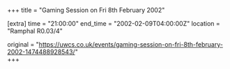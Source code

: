 +++
title = "Gaming Session on Fri 8th February 2002"

[extra]
time = "21:00:00"
end_time = "2002-02-09T04:00:00Z"
location = "Ramphal R0.03/4"

original = "https://uwcs.co.uk/events/gaming-session-on-fri-8th-february-2002-1474488928543/"    
+++



